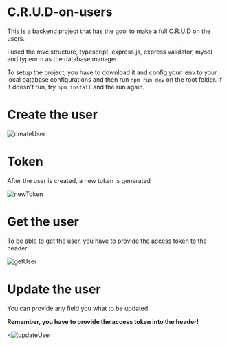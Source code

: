 # C.R.U.D-on-users

This is a backend project that has the gool to make a full C.R.U.D on the users. 

I used the mvc structure, typescript, express.js, express validator, mysql and typeorm as the database manager.

To setup the project, you have to download it and config your .env to your local database configurations and then run  ```npm run dev``` 
on the root folder. if it doesn't run, try ```npm install``` and the run again.

<h1>Create the user</h1>

![createUser](https://user-images.githubusercontent.com/92902916/198898866-d7f582f6-dce6-4909-bb88-1cfca827c59c.png)

<h1>Token</h1>

<p>After the user is created, a new token is generated</p>

![newToken](https://user-images.githubusercontent.com/92902916/198898931-69ce45d9-9c3b-4a99-94a4-eaa3c1d8a04f.png)

<h1>Get the user</h1>
<p>To be able to get the user, you have to provide the access token to the header.</p>

![getUser](https://user-images.githubusercontent.com/92902916/198899014-d6267190-41c6-4a66-a791-682725cd60e4.png)

<h1>Update the user</h1>
<p>You can provide any field you what to be updated. </p>
<strong>Remember, you have to provide the access token into the header!</strong>

<![updateUser](https://user-images.githubusercontent.com/92902916/198899082-1f2317d8-1527-4513-a1b3-d2abb20ca5a1.png)



